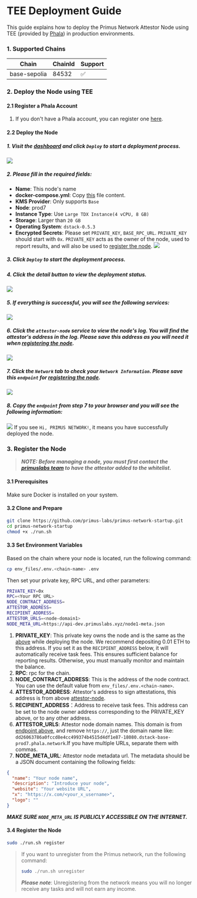 # TEE Deployment Guide

This guide explains how to deploy the Primus Network Attestor Node using TEE (provided by [Phala](https://cloud.phala.network/dashboard)) in production environments.

### 1. Supported Chains

| Chain             | ChainId | Support | 
|-------------------|---------|---------|
| base-sepolia      | 84532   | ✅       |

### 2. Deploy the Node using TEE
#### 2.1 Register a Phala Account

1. If you don't have a Phala account, you can register one [here](https://cloud.phala.network/register).

#### 2.2 Deploy the Node

##### 1. Visit the [dashboard](https://cloud.phala.network/dashboard) and click `Deploy` to start a deployment process.
![](images/deploy1.png)
##### 2. Please fill in the required fields:
- **Name**: This node's name
- **docker-compose.yml**: Copy [this](https://github.com/primus-labs/primus-network-startup/blob/main/docker-compose.yaml) file content.
- **KMS Provider**: Only supports `Base`
- **Node**: prod7
- **Instance Type**: Use `Large TDX Instance(4 vCPU, 8 GB)`
- **Storage**: Larger than `20 GB`
- **Operating System**: `dstack-0.5.3`
- **Encrypted Secrets**: Please set `PRIVATE_KEY`, `BASE_RPC_URL`. `PRIVATE_KEY` should start with `0x`. `PRIVATE_KEY` acts as the owner of the node, used to report results, and will also be used to [register the node](#3-register-the-node).
  ![](images/deploy-parameters.png)

##### 3. Click `Deploy` to start the deployment process.
##### 4. Click the detail button to view the deployment status.
![](images/click_detail.png)
##### 5. If everything is successful, you will see the following services:
![](images/start_success.png)

##### 6. Click the `attestor-node` service to view the node's log. You will find the attestor's address in the log. ***Please save this address as you will need it when [registering the node](#3-register-the-node)***.
![](images/attestor_address.png)

##### 7. Click the `Network` tab to check your `Network Information`. ***Please save this `endpoint`  for [registering the node](#3-register-the-node)***.
![](images/endpoint.png)

##### 8. Copy the `endpoint` from step 7 to your browser and you will see the following information:
![](images/endpoint-success.png)
If you see `Hi, PRIMUS NETWORK!`, it means you have successfully deployed the node.

### 3. Register the Node
> ***NOTE: Before managing a node, you must first contact the [primuslabs team](https://discord.gg/YxJftNRxhh) to have the attestor added to the whitelist.***

#### 3.1 Prerequisites

Make sure Docker is installed on your system.

#### 3.2 Clone and Prepare

```bash
git clone https://github.com/primus-labs/primus-network-startup.git
cd primus-network-startup
chmod +x ./run.sh
```

#### 3.3 Set Environment Variables

Based on the chain where your node is located, run the following command:

```bash
cp env_files/.env.<chain-name> .env
```

Then set your private key, RPC URL, and other parameters:

```bash
PRIVATE_KEY=0x
RPC=<Your RPC URL>
NODE_CONTRACT_ADDRESS=
ATTESTOR_ADDRESS=
RECIPIENT_ADDRESS=
ATTESTOR_URLS=<node-domain1>
NODE_META_URL=https://api-dev.primuslabs.xyz/node1-meta.json
```
1. **PRIVATE_KEY**: This private key owns the node and is the same as the [above](#2-please-fill-in-the-required-fields) while deploying the node. We recommend depositing 0.01 ETH to this address. If you set it as the `RECIPIENT_ADDRESS` below, it will automatically receive task fees. This ensures sufficient balance for reporting results. Otherwise, you must manually monitor and maintain the balance.
2. **RPC**: rpc for the chain.
3. **NODE_CONTRACT_ADDRESS**:  This is the address of the node contract. You can use the default value from `env_files/.env.<chain-name>`.
4. **ATTESTOR_ADDRESS**: Attestor's address to sign attestations, this address is from above [attestor-node](#6-click-the-attestor-node-service-to-view-the-nodes-log-you-will-find-the-attestors-address-in-the-log-please-save-this-address-as-you-will-need-it-when-registering-the-node).
5. **RECIPIENT_ADDRESS**：Address to receive task fees. This address can be set to the node owner address corresponding to the PRIVATE_KEY above, or to any other address.
6. **ATTESTOR_URLS**: Attestor node domain names.  This domain is from [endpoint above](#7-click-the-network-tab-to-check-your-network-information-please-save-this-endpoint--for-registering-the-node), and remove `https://`, just the domain name like: `dd26063786a0fccd8e4cc499374b4515d4df1e87-18080.dstack-base-prod7.phala.network`.If you have multiple URLs, separate them with commas.
7. **NODE_META_URL**: Attestor node metadata url. The metadata should be a JSON document containing the following fields:
```json
{
  "name": "Your node name",
  "description": "Introduce your node",
  "website": "Your website URL",
  "x": "https://x.com/<your_x_username>",
  "logo": ""
}
```
***MAKE SURE `NODE_META_URL` IS PUBLICLY ACCESSIBLE ON THE INTERNET.***

#### 3.4 Register the Node

```bash
sudo ./run.sh register
```


> If you want to unregister from the Primus network, run the following command:
>```bash
>sudo ./run.sh unregister
>```
> ***Please note***: Unregistering from the network means you will no longer receive any tasks and will not earn any income.

